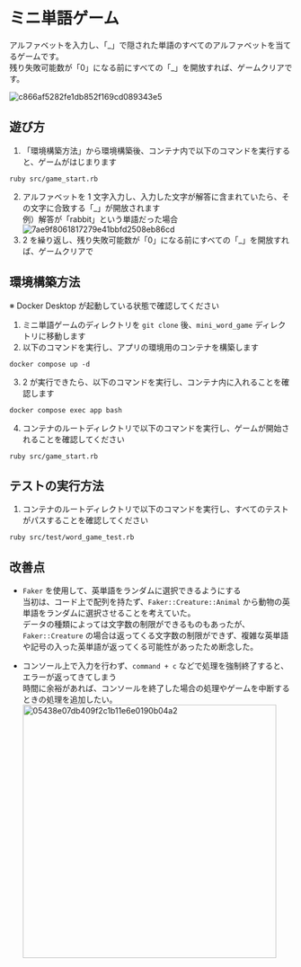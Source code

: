# ミニ単語ゲーム

アルファベットを入力し、「\_」で隠された単語のすべてのアルファベットを当てるゲームです。<br>
残り失敗可能数が「0」になる前にすべての「\_」を開放すれば、ゲームクリアです。

![c866af5282fe1db852f169cd089343e5](https://github.com/user-attachments/assets/7c0aac4b-cc60-4e1b-87ce-a4eb011a9eca)

## 遊び方

1. 「環境構築方法」から環境構築後、コンテナ内で以下のコマンドを実行すると、ゲームがはじまります

```
ruby src/game_start.rb
```

2. アルファベットを 1 文字入力し、入力した文字が解答に含まれていたら、その文字に合致する「\_」が開放されます<br>
   例）解答が「rabbit」という単語だった場合<br>
   ![7ae9f8061817279e41bbfd2508eb86cd](https://github.com/user-attachments/assets/aa202de3-281b-42a6-bb5f-be1bf9bdf2b0)
3. 2 を繰り返し、残り失敗可能数が「0」になる前にすべての「\_」を開放すれば、ゲームクリアで

## 環境構築方法

※ Docker Desktop が起動している状態で確認してください

1. ミニ単語ゲームのディレクトリを `git clone` 後、`mini_word_game` ディレクトリに移動します
2. 以下のコマンドを実行し、アプリの環境用のコンテナを構築します

```
docker compose up -d
```

3. 2 が実行できたら、以下のコマンドを実行し、コンテナ内に入れることを確認します

```
docker compose exec app bash
```

4. コンテナのルートディレクトリで以下のコマンドを実行し、ゲームが開始されることを確認してください

```
ruby src/game_start.rb
```

## テストの実行方法

1. コンテナのルートディレクトリで以下のコマンドを実行し、すべてのテストがパスすることを確認してください

```
ruby src/test/word_game_test.rb
```

## 改善点

- `Faker` を使用して、英単語をランダムに選択できるようにする<br>
  当初は、コード上で配列を持たず、`Faker::Creature::Animal` から動物の英単語をランダムに選択させることを考えていた。<br>
  データの種類によっては文字数の制限ができるものもあったが、`Faker::Creature` の場合は返ってくる文字数の制限ができず、複雑な英単語や記号の入った英単語が返ってくる可能性があったため断念した。

- コンソール上で入力を行わず、`command + c` などで処理を強制終了すると、エラーが返ってきてしまう<br>
  時間に余裕があれば、コンソールを終了した場合の処理やゲームを中断するときの処理を追加したい。<br>
  <img width="451" alt="05438e07db409f2c1b11e6e0190b04a2" src="https://github.com/user-attachments/assets/011b3281-da2e-416b-95c6-408940e7df5f">
